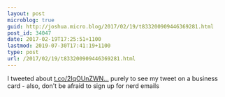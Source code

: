```yaml
---
layout: post
microblog: true
guid: http://joshua.micro.blog/2017/02/19/t833200909446369281.html
post_id: 34047
date: 2017-02-19T17:25:51+1100
lastmod: 2019-07-30T17:41:19+1100
type: post
url: /2017/02/19/t833200909446369281.html
---
```

I tweeted about [t.co/2IqOUnZWN...](https://t.co/2IqOUnZWNb) purely to see my tweet on a business card - also, don't be afraid to sign up for nerd emails
